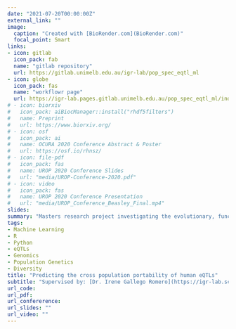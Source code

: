 ```yaml
---
date: "2021-07-20T00:00:00Z"
external_link: ""
image:
  caption: "Created with [BioRender.com](BioRender.com)"
  focal_point: Smart
links:
- icon: gitlab
  icon_pack: fab
  name: "gitlab repository"
  url: https://gitlab.unimelb.edu.au/igr-lab/pop_spec_eqtl_ml
- icon: globe
  icon_pack: fas
  name: "workflowr page"
  url: https://igr-lab.pages.gitlab.unimelb.edu.au/pop_spec_eqtl_ml/index.html
# - icon: biorxiv
#   icon_pack: aiBiocManager::install("rhdf5filters")
#   name: Preprint
#   url: https://www.biorxiv.org/
# - icon: osf
#   icon_pack: ai
#   name: OCURA 2020 Conference Abstract & Poster
#   url: https://osf.io/rhnsz/
# - icon: file-pdf
#   icon_pack: fas
#   name: UROP 2020 Conference Slides
#   url: "media/UROP-Conference-2020.pdf"
# - icon: video
#   icon_pack: fas
#   name: UROP 2020 Conference Presentation 
#   url: "media/UROP_Conference_Beasley_Final.mp4"
slides: 
summary: "Masters research project investigating the evolutionary, functional and expression properties of human eQTLs which are non-portable across populations, supervised by: [Dr. Irene Gallego Romero](https://igr-lab.science.unimelb.edu.au/) & [Dr. Christina Azodi](https://azodichr.github.io/) (March 2021 - December 2022)"
tags:
- Machine Learning
- R
- Python
- eQTLs
- Genomics
- Population Genetics
- Diversity
title: "Predicting the cross population portability of human eQTLs"
subtitle: "Supervised by: [Dr. Irene Gallego Romero](https://igr-lab.science.unimelb.edu.au/) & [Dr. Christina Azodi](https://azodichr.github.io/)"
url_code: 
url_pdf: 
url_confererence: 
url_slides: ""
url_video: ""
---
```

